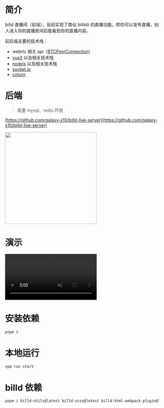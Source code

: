 # 简介

billd 直播间（前端），目前实现了类似 bilibili 的直播功能，即你可以发布直播，别人进入你的直播房间后能看到你的直播内容。

前后端主要的技术栈：

- webrtc 相关 api（[RTCPeerConnection](https://developer.mozilla.org/en-US/docs/Web/API/RTCPeerConnection)）
- [vue3](https://vuejs.org) 以及相关技术栈
- [nodejs](https://nodejs.org) 以及相关技术栈
- [socket.io](https://socket.io)
- [coturn](https://github.com/coturn/coturn)

# 后端

> 需要 mysql、redis 环境

[https://github.com/galaxy-s10/billd-live-server](https://github.com/galaxy-s10/billd-live-server)


<div>
  <img
    src="https://resource.hsslive.cn/image/8293fce7457e7188e1288fb044c7902d.webp" 
    style="width:300px"
    />
</div>

# 演示

<div>
  <video
    src="https://user-images.githubusercontent.com/61055341/232222153-cbd0c7d9-ae1c-436f-9fa4-a3c4c9537a95.mp4"
    autoplay
    webkit-playsinline="true"
    playsinline
    x-webkit-airplay="allow"
    x5-video-player-type="h5"
    x5-video-player-fullscreen="true"
    x5-video-orientation="portraint"
    muted
    controls
  ></video>
</div>

# 安装依赖

```bash
pnpm i
```

# 本地运行

```bash
npm run start
```

# billd 依赖

```bash
pnpm i billd-utils@latest billd-scss@latest billd-html-webpack-plugin@latest billd-deploy@latest
```
